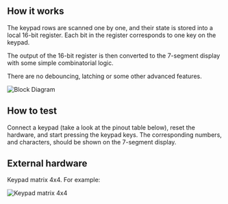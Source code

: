 ## How it works

The keypad rows are scanned one by one, and their state is
stored into a local 16-bit register. Each bit in the register
corresponds to one key on the keypad.

The output of the 16-bit register is then converted to the 
7-segment display with some simple combinatorial logic.

There are no debouncing, latching or some other advanced
features.

![Block Diagram](/BlockDiagram.png?raw=true "Block Diagram")

## How to test

Connect a keypad (take a look at the pinout table below),
reset the hardware, and start pressing the keypad keys.
The corresponding numbers, and characters, should be shown
on the 7-segment display.

## External hardware

Keypad matrix 4x4. For example:

![Keypad matrix 4x4](/KeypadMatrix4x4.png?raw=true "Keypad matrix 4x4")
